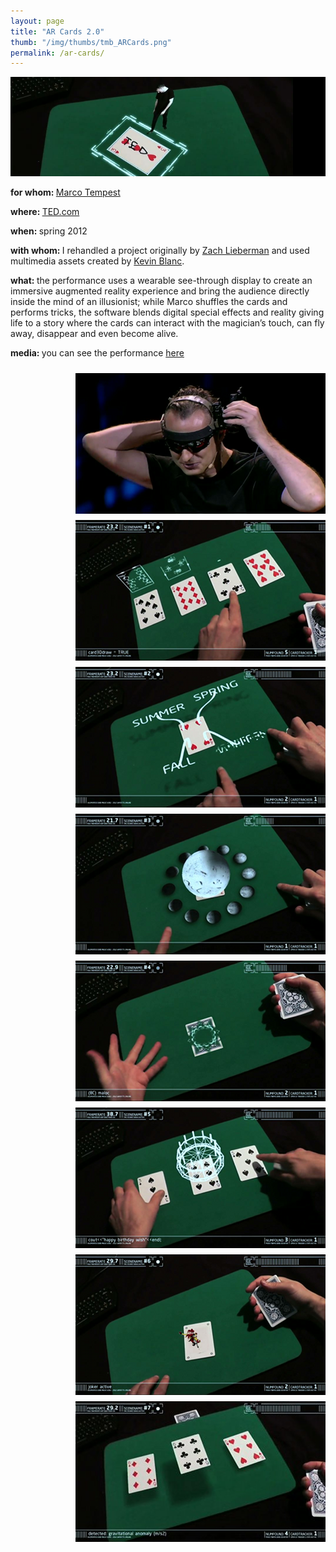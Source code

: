 ```yaml
---
layout: page
title: "AR Cards 2.0"
thumb: "/img/thumbs/tmb_ARCards.png"
permalink: /ar-cards/
---
```

<img src="/img/banners/banner18.png">
<p><strong>for whom: </strong><a href="http://marcotempest.com" target="new">Marco Tempest</a></p>
<p><strong>where: </strong><a href="http://ted.com" target="new">TED.com</a></p>
<p><strong>when: </strong>spring 2012</p>
<p><strong>with whom: </strong>I rehandled a project originally by <a href="http://thesystemis.com/" target="new">Zach Lieberman</a> and used multimedia assets created by <a href="http://www.kevinblanc.com/" target="new">Kevin Blanc</a>.</p>
<p><strong>what: </strong>the performance uses a wearable see-through display to create an immersive augmented reality experience and bring the audience directly inside the mind of an illusionist; while Marco shuffles the cards and performs tricks, the software blends digital special effects and reality giving life to a story where the cards can interact with the magician&#8217;s touch, can fly away, disappear and even become alive.</p>
<p><strong>media: </strong> you can see the performance <a href="http://www.ted.com/talks/marco_tempest_a_cyber_magic_card_trick_like_no_other.html" target="new">here</a></p>
<img style="float:right; padding:10px 0px 0px 40px" src="/img/arcards0.png">
<img style="float:right; padding:10px 0px 0px 40px" src="/img/arcards1.png">
<img style="float:right; padding:10px 0px 0px 40px" src="/img/arcards2.png">
<img style="float:right; padding:10px 0px 0px 40px" src="/img/arcards3.png">
<img style="float:right; padding:10px 0px 0px 40px" src="/img/arcards4.png">
<img style="float:right; padding:10px 0px 0px 40px" src="/img/arcards5.png">
<img style="float:right; padding:10px 0px 0px 40px" src="/img/arcards6.png">
<img style="float:right; padding:10px 0px 0px 40px" src="/img/arcards7.jpeg">
